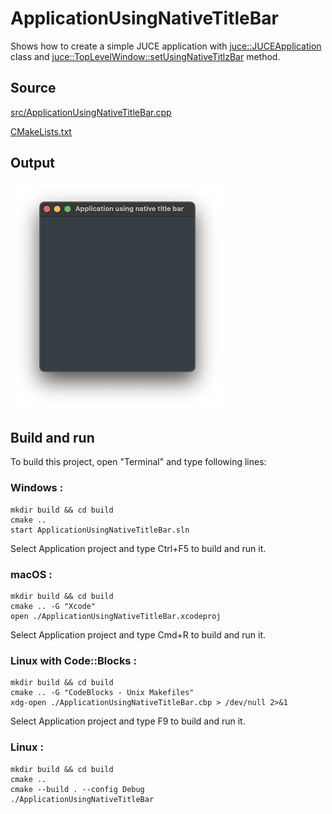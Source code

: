 # ApplicationUsingNativeTitleBar

Shows how to create a simple JUCE application with [juce::JUCEApplication](https://docs.juce.com/master/classJUCEApplication.html) class and [juce::TopLevelWindow::setUsingNativeTitlzBar](https://docs.juce.com/master/classTopLevelWindow.html#a749fbd5e688ed8c9af3d0d99b21e18c8) method.

## Source

[src/ApplicationUsingNativeTitleBar.cpp](src/ApplicationUsingNativeTitleBar.cpp)

[CMakeLists.txt](CMakeLists.txt)

## Output

![output](../../../docs/Pictures/ApplicationUsingNativeTitleBar.png)

## Build and run

To build this project, open "Terminal" and type following lines:

### Windows :

``` shell
mkdir build && cd build
cmake .. 
start ApplicationUsingNativeTitleBar.sln
```

Select Application project and type Ctrl+F5 to build and run it.

### macOS :

``` shell
mkdir build && cd build
cmake .. -G "Xcode"
open ./ApplicationUsingNativeTitleBar.xcodeproj
```

Select Application project and type Cmd+R to build and run it.

### Linux with Code::Blocks :

``` shell
mkdir build && cd build
cmake .. -G "CodeBlocks - Unix Makefiles"
xdg-open ./ApplicationUsingNativeTitleBar.cbp > /dev/null 2>&1
```

Select Application project and type F9 to build and run it.

### Linux :

``` shell
mkdir build && cd build
cmake .. 
cmake --build . --config Debug
./ApplicationUsingNativeTitleBar
```
